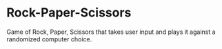 # Rock-Paper-Scissors
Game of Rock, Paper, Scissors that takes user input and plays it against a randomized computer choice. 
